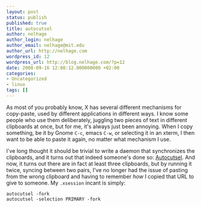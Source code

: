 ```yaml
---
layout: post
status: publish
published: true
title: autocutsel
author: nelhage
author_login: nelhage
author_email: nelhage@mit.edu
author_url: http://nelhage.com
wordpress_id: 12
wordpress_url: http://blog.nelhage.com/?p=12
date: 2008-09-16 12:08:12.000000000 +02:00
categories:
- Uncategorized
- linux
tags: []
---
```

As most of you probably know, X has several different mechanisms for
copy-paste, used by different applications in different ways. I know
some people who use them deliberately, juggling two pieces of text in
different clipboards at once, but for me, it's always just been
annoying. When I copy something, be it by Gnome `C-c`, emacs `C-w`, or
selecting it in an xterm, I then want to be able to paste it again, no
matter what mechanism I use.

I've long thought it should be trivial to write a daemon that
synchronizes the clipboards, and it turns out that indeed someone's
done so: [Autocutsel][autocutsel]. And now, it turns out there are in
fact at least three clipboards, but by running it twice, syncing
between two pairs, I've no longer had the issue of pasting from the
wrong clipboard and having to remember *how* I copied that URL to give
to someone. My `.xsession` incant is simply:

    autocutsel -fork
    autocutsel -selection PRIMARY -fork

[autocutsel]: http://www.nongnu.org/autocutsel/
